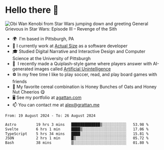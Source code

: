 <!--
**GameDog9988/GameDog9988** is a ✨ _special_ ✨ repository because its `README.md` (this file) appears on your GitHub profile.

Here are some ideas to get you started:

- 🔭 I’m currently working on ...
- 🌱 I’m currently learning ...
- 👯 I’m looking to collaborate on ...
- 🤔 I’m looking for help with ...
- 💬 Ask me about ...
- 📫 How to reach me: ...
- 😄 Pronouns: ...
- ⚡ Fun fact: ...
-->



Hello there 👋
==================================

![Obi Wan Kenobi from Star Wars jumping down and greeting General Grievous in Star Wars: Episode III – Revenge of the Sith](https://github.com/agrattan0820/agrattan0820/assets/51346343/689e56eb-29be-46a5-a079-28ea727b5f7e)


- 🌍  I'm based in Pittsburgh, PA
- 🔭  I currently work at [Actual Size](https://actualsize.com/) as a software developer
- 🎓  Studied Digital Narrative and Interactive Design and Computer Science at the University of Pittsburgh
- 👾  I recently made a Quiplash-style game where players answer with AI-generated images called [Artificial Unintelligence](https://github.com/agrattan0820/artificial-unintelligence)
- ⚽  In my free time I like to play soccer, read, and play board games with friends
- 🥣  My favorite cereal combination is Honey Bunches of Oats and Honey Nut Cheerios 😋
- 🖥️  See my portfolio at [agattan.com](http://agrattan.com/)
- 📫  You can contact me at [alex@grattan.me](mailto:alex@grattan.me)

<!--START_SECTION:waka-->

```txt
From: 19 August 2024 - To: 26 August 2024

Astro         19 hrs 3 mins   █████████████▒░░░░░░░░░░░   53.98 %
Svelte        6 hrs 1 min     ████▒░░░░░░░░░░░░░░░░░░░░   17.06 %
TypeScript    5 hrs 34 mins   ████░░░░░░░░░░░░░░░░░░░░░   15.81 %
JSON          2 hrs 1 min     █▒░░░░░░░░░░░░░░░░░░░░░░░   05.72 %
Bash          38 mins         ▒░░░░░░░░░░░░░░░░░░░░░░░░   01.80 %
```

<!--END_SECTION:waka-->
